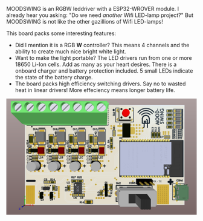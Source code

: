 MOODSWING is an RGBW leddriver with a ESP32-WROVER module.
I already hear you asking: "Do we need *another* Wifi LED-lamp project?" But MOODSWING is not like the other gazillions of Wifi LED-lamps!

This board packs some interesting features:
+ Did I mention it is a RGB __W__  controller? This means 4 channels and the ability to create much nice bright white light.
+ Want to make the light portable? The LED drivers run from one or more 18650 Li-Ion cells. Add as many as your heart desires. There is a onboard charger and battery protection included. 5 small LEDs indicate the state of the battery charge.
+ The board packs high efficiency switching drivers. Say no to wasted heat in linear drivers! More effeciency means longer battery life.

![Alt text](Images/Altium_Capture.PNG?raw=true "Board")
